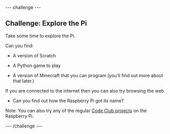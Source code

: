 --- challenge ---
## Challenge: Explore the Pi

Take some time to explore the Pi.

Can you find:

+ A version of Scratch

+ A Python game to play

+ A version of Minecraft that you can program (you'll find out more about that later.)

If you are connected to the internet then you can also try browsing the web.

+ Can you find out how the Raspberry Pi got its name?

Note: You can also try any of the regular [Code Club projects](codeclubprojects.org) on the Raspberry Pi.


--- /challenge ---